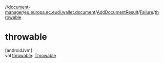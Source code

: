 //[document-manager](../../../../index.md)/[eu.europa.ec.eudi.wallet.document](../../index.md)/[AddDocumentResult](../index.md)/[Failure](index.md)/[throwable](throwable.md)

# throwable

[androidJvm]\
val [throwable](throwable.md): [Throwable](https://kotlinlang.org/api/latest/jvm/stdlib/kotlin/-throwable/index.html)
